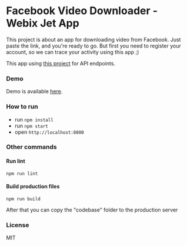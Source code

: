Facebook Video Downloader - Webix Jet App
===================
This project is about an app for downloading video from Facebook.
Just paste the link, and you're ready to go. But first you need to register
your account, so we can trace your activity using this app ;)

This app using [this project](https://github.com/boypanjaitan16/webix-ep) for API endpoints.

### Demo
Demo is available [here](http://boy-webix.s3-website-ap-southeast-1.amazonaws.com).

### How to run

- run ```npm install```
- run ```npm start```
- open ```http://localhost:8000```


### Other commands

#### Run lint

```
npm run lint
```

#### Build production files

```
npm run build
```

After that you can copy the "codebase" folder to the production server


### License

MIT
